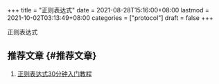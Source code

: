 +++
title = "正则表达式"
date = 2021-08-28T15:16:00+08:00
lastmod = 2021-10-02T03:13:49+08:00
categories = ["protocol"]
draft = false
+++

正则表达式

<!--more-->


## 推荐文章 {#推荐文章}

1.  [正则表达式30分钟入门教程](http://help.locoy.com/Document/Learn%5FRegex%5FFor%5F30%5FMinutes.htm)